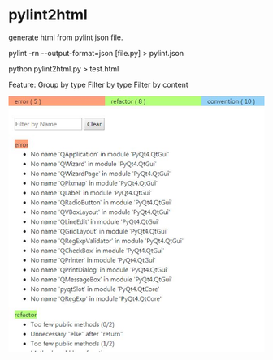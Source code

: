# pylint2html
generate html from pylint json file.

pylint -rn --output-format=json [file.py] > pylint.json

python pylint2html.py  > test.html

Feature:
  Group by type
  Filter by type
  Filter by content

![ScreenShot](screen.jpg)
